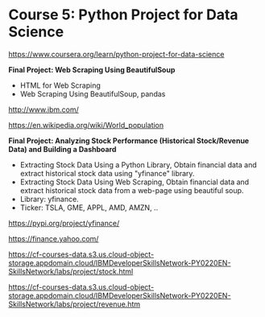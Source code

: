# Course 5: Python Project for Data Science

https://www.coursera.org/learn/python-project-for-data-science

**Final Project: Web Scraping Using BeautifulSoup**

  * HTML for Web Scraping
  * Web Scraping Using BeautifulSoup, pandas

http://www.ibm.com/

https://en.wikipedia.org/wiki/World_population

**Final Project: Analyzing Stock Performance (Historical Stock/Revenue Data) and Building a Dashboard**

  * Extracting Stock Data Using a Python Library, Obtain financial data and extract historical stock data using "yfinance" library. 
  * Extracting Stock Data Using Web Scraping, Obtain financial data and extract historical stock data from a web-page using beautiful soup.
  * Library: yfinance.
  * Ticker: TSLA, GME, APPL, AMD, AMZN, ..

https://pypi.org/project/yfinance/

https://finance.yahoo.com/

https://cf-courses-data.s3.us.cloud-object-storage.appdomain.cloud/IBMDeveloperSkillsNetwork-PY0220EN-SkillsNetwork/labs/project/stock.html

https://cf-courses-data.s3.us.cloud-object-storage.appdomain.cloud/IBMDeveloperSkillsNetwork-PY0220EN-SkillsNetwork/labs/project/revenue.htm
